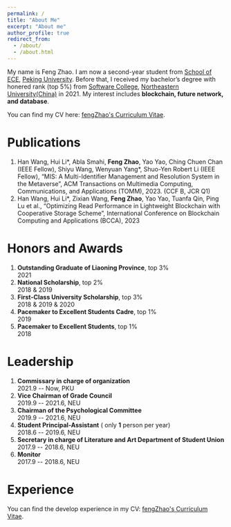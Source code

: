 ```yaml
---
permalink: /
title: "About Me"
excerpt: "About me"
author_profile: true
redirect_from: 
  - /about/
  - /about.html
---
```

My name is Feng Zhao. I am now a second-year student from [School of ECE](https://www.ece.pku.edu.cn/), [Peking University](https://www.pku.edu.cn/). Before that, I received my bachelor’s degree with honered rank (top 5%) from [Software College](http://sc.neu.edu.cn/), [Northeastern University(China)](http://www.neu.edu.cn/) in 2021. My interest includes **blockchain, future network, and database**.

You can find my CV here: [ fengZhao's Curriculum Vitae](../assets/1CV-ZhaoFeng-20230712.pdf).


Publications
======
1. Han Wang, Hui Li*, Abla Smahi, **Feng Zhao**, Yao Yao, Ching Chuen Chan (IEEE Fellow), Shiyu Wang, Wenyuan Yang*, Shuo-Yen Robert Li (IEEE Fellow), “MIS: A Multi-Identifier Management and Resolution System in the Metaverse”, ACM Transactions on Multimedia Computing, Communications, and Applications (TOMM), 2023. (CCF B, JCR Q1)
2. Han Wang, Hui Li*, Zixian Wang, **Feng Zhao**, Yao Yao, Tuanfa Qin, Ping Lu et al., “Optimizing Read Performance in Lightweight Blockchain with Cooperative Storage Scheme”, International Conference on Blockchain Computing and Applications (BCCA), 2023

Honors and Awards
======
1. **Outstanding Graduate of Liaoning Province**, top 3% <br> 2021
2. **National Scholarship**, top 2% <br> 2018 & 2019
3. **First-Class University Scholarship**, top 3%  <br> 2018 & 2019 & 2020
4. **Pacemaker to Excellent Students Cadre**, top 1%  <br> 2019
5. **Pacemaker to Excellent Students**, top 1%  <br> 2018

Leadership
======
1. **Commissary in charge of organization** <br> 2021.9 -- Now, PKU
2. **Vice Chairman of Grade Council** <br> 2019.9 -- 2021.6, NEU
3. **Chairman of the Psychological Committee** <br> 2019.9 -- 2021.6, NEU
4. **Student Principal-Assistant** ( only **1** person per year) <br> 2018.6 -- 2019.6, NEU
5. **Secretary in charge of Literature and Art Department of Student Union** <br> 2017.9 -- 2018.6, NEU
6. **Monitor** <br> 2017.9 -- 2018.6, NEU

Experience 
======
You can find the develop experience in my CV: [ fengZhao's Curriculum Vitae](../assets/1CV-ZhaoFeng-20230712.pdf).
